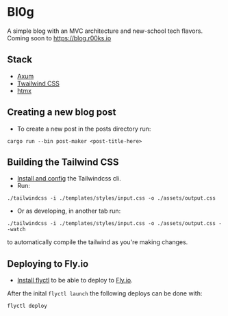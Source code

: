 # Bl0g
A simple blog with an MVC architecture and new-school tech flavors.
Coming soon to https://blog.r00ks.io

## Stack
- [Axum](https://docs.rs/axum/latest/axum/)
- [Twailwind CSS](https://tailwindcss.com/)
- [htmx](https://htmx.org)

## Creating a new blog post
- To create a new post in the posts directory run:
```shell
cargo run --bin post-maker <post-title-here>
```

## Building the Tailwind CSS
- [Install and config](https://tailwindcss.com/blog/standalone-cli) the Tailwindcss cli.
- Run:
```shell
./tailwindcss -i ./templates/styles/input.css -o ./assets/output.css
```

- Or as developing, in another tab run:
```shell
./tailwindcss -i ./templates/styles/input.css -o ./assets/output.css --watch
```
to automatically compile the tailwind as you're making changes.

## Deploying to Fly.io
- [Install flyctl](https://fly.io/docs/hands-on/install-flyctl/) to be able to deploy to [Fly.io](https://fly.io).

After the inital `flyctl launch` the following deploys can be done with:
```shell
flyctl deploy
```

